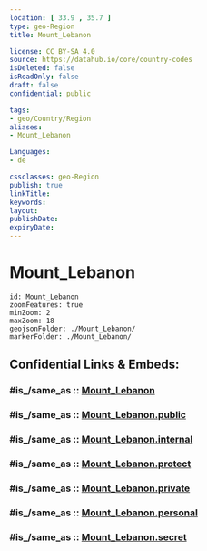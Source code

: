 ```yaml
---
location: [ 33.9 , 35.7 ] 
type: geo-Region
title: Mount_Lebanon

license: CC BY-SA 4.0
source: https://datahub.io/core/country-codes
isDeleted: false
isReadOnly: false
draft: false
confidential: public

tags:
- geo/Country/Region
aliases:
- Mount_Lebanon

Languages:
- de

cssclasses: geo-Region
publish: true
linkTitle: 
keywords: 
layout: 
publishDate: 
expiryDate: 
---
```


# Mount_Lebanon

```leaflet
id: Mount_Lebanon
zoomFeatures: true 
minZoom: 2 
maxZoom: 18
geojsonFolder: ./Mount_Lebanon/
markerFolder: ./Mount_Lebanon/
```


## Confidential Links & Embeds: 

### #is_/same_as :: [Mount_Lebanon](/_Standards/Earth/Continent/Asia/Asia~West/Lebanon/Governorates~Lebanon/Mount_Lebanon.md) 

### #is_/same_as :: [Mount_Lebanon.public](/_public/Earth/Continent/Asia/Asia~West/Lebanon/Governorates~Lebanon/Mount_Lebanon.public.md) 

### #is_/same_as :: [Mount_Lebanon.internal](/_internal/Earth/Continent/Asia/Asia~West/Lebanon/Governorates~Lebanon/Mount_Lebanon.internal.md) 

### #is_/same_as :: [Mount_Lebanon.protect](/_protect/Earth/Continent/Asia/Asia~West/Lebanon/Governorates~Lebanon/Mount_Lebanon.protect.md) 

### #is_/same_as :: [Mount_Lebanon.private](/_private/Earth/Continent/Asia/Asia~West/Lebanon/Governorates~Lebanon/Mount_Lebanon.private.md) 

### #is_/same_as :: [Mount_Lebanon.personal](/_personal/Earth/Continent/Asia/Asia~West/Lebanon/Governorates~Lebanon/Mount_Lebanon.personal.md) 

### #is_/same_as :: [Mount_Lebanon.secret](/_secret/Earth/Continent/Asia/Asia~West/Lebanon/Governorates~Lebanon/Mount_Lebanon.secret.md)

